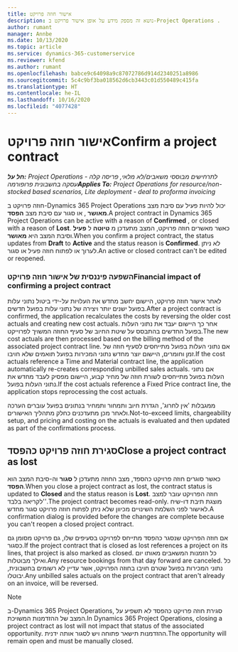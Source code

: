 ```yaml
---
title: אישור חוזה פרויקט
description: נושא זה מספק מידע על אופן אישור פרויקט ב-Project Operations .
author: rumant
manager: Annbe
ms.date: 10/13/2020
ms.topic: article
ms.service: dynamics-365-customerservice
ms.reviewer: kfend
ms.author: rumant
ms.openlocfilehash: babce9c64098a9c87072786d914d2340251a8986
ms.sourcegitcommit: 5c4c9bf3ba018562d6cb3443c01d550489c415fa
ms.translationtype: HT
ms.contentlocale: he-IL
ms.lasthandoff: 10/16/2020
ms.locfileid: "4077428"
---
```

# <a name="confirm-a-project-contract"></a><span data-ttu-id="783a3-103">אישור חוזה פרויקט</span><span class="sxs-lookup"><span data-stu-id="783a3-103">Confirm a project contract</span></span>

<span data-ttu-id="783a3-104">_**חל על:** Project Operations לתרחישים מבוססי משאבים/לא מלאי, פריסה קלה - עסקה בחשבונית פרופורמה_</span><span class="sxs-lookup"><span data-stu-id="783a3-104">_**Applies To:** Project Operations for resource/non-stocked based scenarios, Lite deployment - deal to proforma invoicing_</span></span>

<span data-ttu-id="783a3-105">חוזה פרויקט ב-Dynamics 365 Project Operations יכול להיות פעיל עם סיבת מצב **מאושר** , או סגור עם סיבת מצב **הפסד**.</span><span class="sxs-lookup"><span data-stu-id="783a3-105">A project contract in Dynamics 365 Project Operations can be active with a reason of **Confirmed** , or closed with a reason of **Lost**.</span></span> <span data-ttu-id="783a3-106">כאשר מאשרים חוזה פרויקט, המצב מתעדכן מ **טיוטה** ל **פעיל** וסיבת המצב היא **מאושר**.</span><span class="sxs-lookup"><span data-stu-id="783a3-106">When you confirm a project contract, the status updates from **Draft** to **Active** and the status reason is **Confirmed**.</span></span> <span data-ttu-id="783a3-107">לא ניתן לערוך או לפתוח חוזה פעיל או סגור.</span><span class="sxs-lookup"><span data-stu-id="783a3-107">An active or closed contract can't be edited or reopened.</span></span> 

### <a name="financial-impact-of-confirming-a-project-contract"></a><span data-ttu-id="783a3-108">השפעה פיננסית של אישור חוזה פרויקט</span><span class="sxs-lookup"><span data-stu-id="783a3-108">Financial impact of confirming a project contract</span></span>

<span data-ttu-id="783a3-109">לאחר אישור חוזה פרויקט, היישום יחשב מחדש את העלויות על-ידי ביטול נתוני עלות בפועל ישנים יותר ויצירה של נתוני עלות בפועל חדשים.</span><span class="sxs-lookup"><span data-stu-id="783a3-109">After a project contract is confirmed, the application recalculates the costs by reversing the older cost actuals and creating new cost actuals.</span></span> <span data-ttu-id="783a3-110">אחר כך היישום יעבד את נתוני העלות בפועל החדשים בהתבסס על שיטת החיוב של סעיף החוזה המשויך לפרוייקט.</span><span class="sxs-lookup"><span data-stu-id="783a3-110">The new cost actuals are then processed based on the billing method of the associated project contract line.</span></span> <span data-ttu-id="783a3-111">אם נתוני העלות בפועל מתייחסים לסעיף חוזה של זמן וחומרים, היישום יוצר מחדש נתוני המכירות בפועל תואמים שלא חויבו.</span><span class="sxs-lookup"><span data-stu-id="783a3-111">If the cost actuals reference a Time and Material contract line, the application automatically re-creates corresponding unbilled sales actuals.</span></span> <span data-ttu-id="783a3-112">אם נתוני העלות בפועל מתייחסים לשורת חוזה של מחיר קבוע, היישום מפסיק לעבד מחדש את נתוני העלות בפועל.</span><span class="sxs-lookup"><span data-stu-id="783a3-112">If the cost actuals reference a Fixed Price contract line, the application stops reprocessing the cost actuals.</span></span>

<span data-ttu-id="783a3-113">ממגבלות 'אין לחרוג', הגדרת חיוב ותמחור ותמחיר בנתונים בפועל עוברים הערכה ולאחר מכן מתעדכנים כחלק מתהליך האישורים.</span><span class="sxs-lookup"><span data-stu-id="783a3-113">Not-to-exceed limits, chargeability setup, and pricing and costing on the actuals is evaluated and then updated as part of the confirmations process.</span></span>

## <a name="close-a-project-contract-as-lost"></a><span data-ttu-id="783a3-114">סגירת חוזה פרויקט כהפסד</span><span class="sxs-lookup"><span data-stu-id="783a3-114">Close a project contract as lost</span></span>

<span data-ttu-id="783a3-115">כאשר סוגרים חוזה פרויקט כהספד, מצב החוזה מתעדכן ל **סגור** וה-סיבת המצב הוא **הפסד**.</span><span class="sxs-lookup"><span data-stu-id="783a3-115">When you close a project contract as lost, the contract status is updated to **Closed** and the status reason is **Lost**.</span></span> <span data-ttu-id="783a3-116">חוזה הפרויקט עובר למצב 'לקריאה בלבד'.</span><span class="sxs-lookup"><span data-stu-id="783a3-116">The project contract becomes read-only.</span></span> <span data-ttu-id="783a3-117">מוצגת תיבת דו-שיח לאישור לפני השלמת השינויים מכיוון שלא ניתן לפתוח חוזה פרויקט סגור מחדש.</span><span class="sxs-lookup"><span data-stu-id="783a3-117">A confirmation dialog is provided before the changes are complete because you can't reopen a closed project contract.</span></span>

<span data-ttu-id="783a3-118">אם חוזה הפרויקט שנסגר כהפסד מתייחס לפרויקט בסעיפים שלו, גם פרויקט מסומן גם כסגור.</span><span class="sxs-lookup"><span data-stu-id="783a3-118">If the project contract that is closed as lost references a project on its lines, that project is also marked as closed.</span></span> <span data-ttu-id="783a3-119">כל הזמנות המשאבים מאותו יום ואילך מבוטלות.</span><span class="sxs-lookup"><span data-stu-id="783a3-119">Any resource bookings from that day forward are canceled.</span></span> <span data-ttu-id="783a3-120">כל נתוני המכירות בפועל שטרם חויבו בחוזה הפרויקט, אשר עדיין לא רשומים בחשבונית, יבוטלו.</span><span class="sxs-lookup"><span data-stu-id="783a3-120">Any unbilled sales actuals on the project contract that aren't already on an invoice, will be reversed.</span></span>

> [!NOTE]
> <span data-ttu-id="783a3-121">ב-Dynamics 365 Project Operations, סגירת חוזה פרויקט כהפסד לא תשפיע על המצב של ההזדמנות המשויכת.</span><span class="sxs-lookup"><span data-stu-id="783a3-121">In Dynamics 365 Project Operations, closing a project contract as lost will not impact that status of the associated opportunity.</span></span> <span data-ttu-id="783a3-122">ההזדמנות תישאר פתוחה ויש לסגור אותה ידנית.</span><span class="sxs-lookup"><span data-stu-id="783a3-122">The opportunity will remain open and must be manually closed.</span></span>
